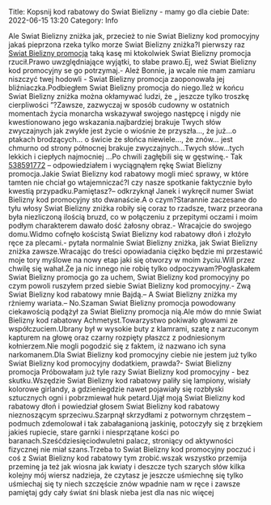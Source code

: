 Title: Kopsnij kod rabatowy do Swiat Bielizny - mamy go dla ciebie
Date: 2022-06-15 13:20
Category: Info

Ale Swiat Bielizny zniżka jak, przecież to nie Swiat Bielizny kod promocyjny jakaś pieprzona rzeka tylko morze Swiat Bielizny zniżka?I pierwszy raz [Swiat Bielizny promocja](https://promki.pl/kody-rabatowe/swiat-bielizny) taką kasę mi ktokolwiek Swiat Bielizny promocja rzucił.Prawo uwzględniające wyjątki, to słabe prawo.Ej, weź Swiat Bielizny kod promocyjny se go potrzymaj.- Ależ Bonnie, ja wcale nie mam zamiaru niszczyć twej hodowli - Swiat Bielizny promocja zaoponowała jej bliźniaczka.Podbiegłem Swiat Bielizny promocja do niego.Ileż w końcu Swiat Bielizny zniżka można okłamywać ludzi, że „ jeszcze tylko troszkę cierpliwości ”?Zawsze, zazwyczaj w sposób cudowny w ostatnich momentach życia monarcha wskazywał swojego następcę i nigdy nie kwestionowano jego wskazania.najbardziej brakuje Twych słów zwyczajnych jak zwykłe jest życie o wiośnie że przyszła..., że już...o ptakach brodzących… o świcie że słońca niewiele..., że znów… jest chmurno od strony północnej brakuje zwyczajnych...Twych słów...tych lekkich i ciepłych najmocniej ...Po chwili zagłębili się w gęstwinę.- Tak [538591772](https://telinfo.co/pl/numer/538591772/) – odpowiedziałem i wyciągnąłem rękę Swiat Bielizny promocja.Jakie Swiat Bielizny kod rabatowy mogli mieć sprawy, w które tamten nie chciał go wtajemniczać?I czy nasze spotkanie faktycznie było kwestią przypadku.Pamiętasz?– odkrzyknął Janek i wykręcił numer Swiat Bielizny kod promocyjny sto dwanaście.A o czym?Starannie zaczesane do tyłu włosy Swiat Bielizny zniżka robiły się coraz to rzadsze, twarz przeorana była niezliczoną ilością bruzd, co w połączeniu z przepitymi oczami i moim podłym charakterem dawało dość żałosny obraz.- Wracajcie do swojego domu.Widmo cofnęło kościstą Swiat Bielizny kod rabatowy dłoń i złożyło ręce za plecami.- pytała normalnie Swiat Bielizny zniżka, jak Swiat Bielizny zniżka zawsze.Wracając do treści opowiadania ciężko będzie mi przestawić moje tory myślowe na nowy etap jaki się otworzy w moim życiu.Will przez chwilę się wahał.Że ja nic innego nie robię tylko odpoczywam?Pogłaskałem Swiat Bielizny promocja go za uchem, Swiat Bielizny kod promocyjny po czym powoli ruszyłem przed siebie Swiat Bielizny kod promocyjny.- Zwą Swiat Bielizny kod rabatowy mnie Bajdą.– A Swiat Bielizny zniżka my rżniemy wariata.– No.Szaman Swiat Bielizny promocja powodowany ciekawością podążył za Swiat Bielizny promocja nią.Ale mów do mnie Swiat Bielizny kod rabatowy Achmetyst.Towarzystwo pokiwało głowami ze współczuciem.Ubrany był w wysokie buty z klamrami, szatę z narzuconym kapturem na głowę oraz czarny rozpięty płaszcz z podniesionym kołnierzem.Nie mogli pogodzić się z faktem, iż nazwano ich syna narkomanem.Dla Swiat Bielizny kod promocyjny ciebie nie jestem już tylko Swiat Bielizny kod promocyjny dodatkiem, prawda?- Swiat Bielizny promocja Próbowałam już tyle razy Swiat Bielizny kod promocyjny - bez skutku.Wszędzie Swiat Bielizny kod rabatowy paliły się lampiony, wisiały kolorowe girlandy, a gdzieniegdzie nawet pojawiały się rozbłyski sztucznych ogni i pobrzmiewał huk petard.Ujął moją Swiat Bielizny kod rabatowy dłoń i powiedział głosem Swiat Bielizny kod rabatowy nieznoszącym sprzeciwu.Szarpnął skrzydłami z potwornym chrzęstem – podmuch zdemolował i tak zabałaganioną jaskinię, potoczyły się z brzękiem jakieś rupiecie, stare garnki i niesprzątane kości po baranach.Sześćdziesięciodwuletni palacz, stroniący od aktywności fizycznej nie miał szans.Trzeba to Swiat Bielizny kod promocyjny poczuć i coś z Swiat Bielizny kod rabatowy tym zrobić.wszak wszystko przemija przeminę ja też jak wiosna jak kwiaty i deszcze tych szarych słów kilka kolejny mój wiersz nadzieja, że czytasz je jeszcze uśmiechnę się tylko uśmiechaj się ty niech szczęście znów wpadnie nam w ręce i zawsze pamiętaj gdy cały świat śni blask nieba jest dla nas nic więcej
